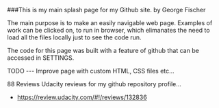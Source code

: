 ###This is my main splash page for my Github site.
by George Fischer

The main purpose is to make an easily navigable web page.
Examples of work can be clicked on, to run in browser, which elimanates the need to load all the files locally just to see the code run.

The code for this page was built with a feature of github that can be accessed in SETTINGS.

TODO --- Improve page with custom HTML, CSS files etc...

88 Reviews
Udacity reviews for my github repository profile...
- https://review.udacity.com/#!/reviews/132836
